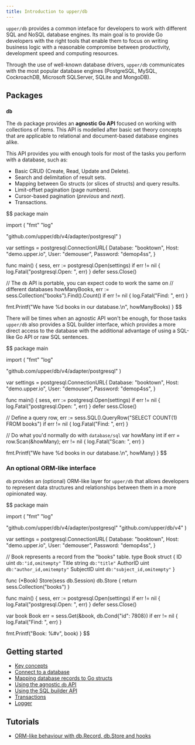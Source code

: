 ```yaml
---
title: Introduction to upper/db
---
```


`upper/db` provides a common inteface for developers to work with different SQL
and NoSQL database engines. Its main goal is to provide Go developers with the
right tools that enable them to focus on writing business logic with a
reasonable compromise between productivity, development speed and computing
resources.

Through the use of well-known database drivers, `upper/db` communicates with
the most popular database engines (PostgreSQL, MySQL, CockroachDB, Microsoft
SQLServer, SQLite and MongoDB).

## Packages

### `db`

The `db` package provides an **agnostic Go API** focused on working with
collections of items. This API is modelled after basic set theory concepts that
are applicable to relational and document-based database engines alike.

This API provides you with enough tools for most of the tasks you perform with
a database, such as:

* Basic CRUD (Create, Read, Update and Delete).
* Search and delimitation of result sets.
* Mapping between Go structs (or slices of structs) and query results.
* Limit-offset pagination (page numbers).
* Cursor-based pagination (_previous_ and _next_).
* Transactions.

$$
package main

import (
  "fmt"
  "log"

  "github.com/upper/db/v4/adapter/postgresql"
)

var settings = postgresql.ConnectionURL{
  Database: "booktown",
  Host:     "demo.upper.io",
  User:     "demouser",
  Password: "demop4ss",
}

func main() {
  sess, err := postgresql.Open(settings)
  if err != nil {
    log.Fatal("postgresql.Open: ", err)
  }
  defer sess.Close()

  // The `db` API is portable, you can expect code to work the same on
  // different databases
  howManyBooks, err := sess.Collection("books").Find().Count()
  if err != nil {
    log.Fatal("Find: ", err)
  }

  fmt.Printf("We have %d books in our database.\n", howManyBooks)
}
$$

There will be times when an agnostic API won't be enough, for those tasks
`upper/db` also provides a SQL builder interface, which provides a more direct
access to the database with the additional advantage of using a SQL-like Go API
or raw SQL sentences.

$$
package main

import (
  "fmt"
  "log"

  "github.com/upper/db/v4/adapter/postgresql"
)

var settings = postgresql.ConnectionURL{
  Database: "booktown",
  Host:     "demo.upper.io",
  User:     "demouser",
  Password: "demop4ss",
}

func main() {
  sess, err := postgresql.Open(settings)
  if err != nil {
    log.Fatal("postgresql.Open: ", err)
  }
  defer sess.Close()

  // Define a query
  row, err := sess.SQL().QueryRow("SELECT COUNT(1) FROM books")
  if err != nil {
    log.Fatal("Find: ", err)
  }

  // Do what you'd normally do with `database/sql`
  var howMany int
  if err = row.Scan(&howMany); err != nil {
    log.Fatal("Scan: ", err)
  }

  fmt.Printf("We have %d books in our database.\n", howMany)
}
$$

### An optional ORM-like interface

`db` provides an (optional) ORM-like layer for `upper/db` that allows
developers to represent data structures and relationships between them in a
more opinionated way.

$$
package main

import (
  "fmt"
  "log"

  "github.com/upper/db/v4/adapter/postgresql"
  "github.com/upper/db/v4"
)

var settings = postgresql.ConnectionURL{
  Database: "booktown",
  Host:     "demo.upper.io",
  User:     "demouser",
  Password: "demop4ss",
}

// Book represents a record from the "books" table.
type Book struct {
  ID        uint   `db:"id,omitempty"`
  Title     string `db:"title"`
  AuthorID  uint   `db:"author_id,omitempty"`
  SubjectID uint   `db:"subject_id,omitempty"`
}

func (*Book) Store(sess db.Session) db.Store {
  return sess.Collection("books")
}

func main() {
  sess, err := postgresql.Open(settings)
  if err != nil {
    log.Fatal("postgresql.Open: ", err)
  }
  defer sess.Close()

  var book Book
  err = sess.Get(&book, db.Cond{"id": 7808})
  if err != nil {
    log.Fatal("Find: ", err)
  }

  fmt.Printf("Book: %#v", book)
}
$$

## Getting started

* [Key concepts](/v4/getting-started/key-concepts)
* [Connect to a database](/v4/getting-started/connect-to-a-database)
* [Mapping database records to Go structs](/v4/getting-started/struct-mapping)
* [Using the agnostic `db` API](/v4/getting-started/agnostic-db-api)
* [Using the SQL builder API](/v4/getting-started/sql-builder-api)
* [Transactions](/v4/getting-started/transactions)
* [Logger](/v4/getting-started/logger)

## Tutorials

* [ORM-like behaviour with db.Record, db.Store and hooks](/v4/tutorial/record-store-and-hooks)
